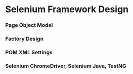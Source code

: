 # Selenium Framework Design


### Page Object Model


### Factory Design


### POM XML Settings 

### Selenium ChromeDriver, Selenium Java, TestNG